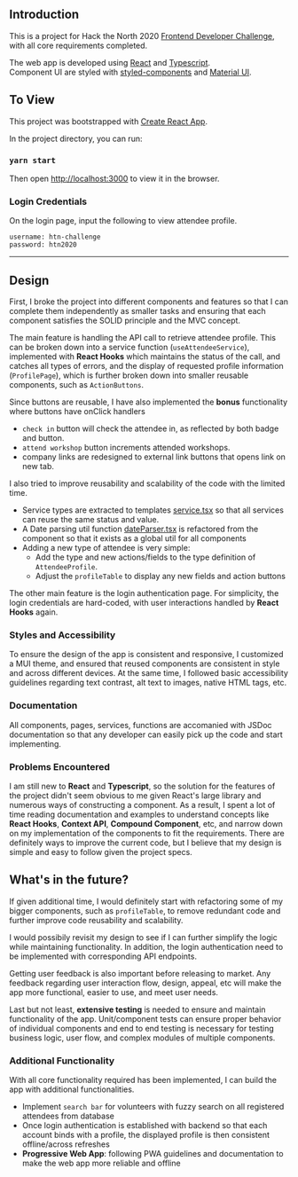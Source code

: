 ## Introduction

This is a project for Hack the North 2020 [Frontend Developer Challenge](https://gist.github.com/alexieyizhe/e468de065a476d0882f04b9aa5d18903), with all core requirements completed.

The web app is developed using [React](https://reactjs.org/) and [Typescript](https://www.typescriptlang.org/). <br /> 
Component UI are styled with [styled-components](https://styled-components.com/) and [Material UI](https://material-ui.com/).

## To View

This project was bootstrapped with [Create React App](https://github.com/facebook/create-react-app).

In the project directory, you can run:

### `yarn start`

Then open [http://localhost:3000](http://localhost:3000) to view it in the browser.

### Login Credentials

On the login page, input the following to view attendee profile.

`username: htn-challenge` <br />
`password: htn2020`

<hr>

## Design

First, I broke the project into different components and features so that I can complete them independently as smaller tasks and ensuring that each component satisfies the SOLID principle and the MVC concept. 

The main feature is handling the API call to retrieve attendee profile. This can be broken down into a service function (`useAttendeeService`), implemented with **React Hooks** which maintains the status of the call, and catches all types of errors, and the display of requested profile information (`ProfilePage`), which is further broken down into smaller reusable components, such as `ActionButtons`.

Since buttons are reusable, I have also implemented the __bonus__ functionality where buttons have onClick handlers
-  `check in` button will check the attendee in, as reflected by both badge and button.
- `attend workshop` button increments attended workshops.
- company links are redesigned to external link buttons that opens link on new tab.

I also tried to improve reusability and scalability of the code with the limited time.

- Service types are extracted to templates [service.tsx](https://github.com/RCyn/htn-challenge/blob/master/src/types/service.tsx) so that all services can reuse the same status and value.
- A Date parsing util function [dateParser.tsx](https://github.com/RCyn/htn-challenge/blob/master/src/utils/dateParser.tsx) is refactored from the component so that it exists as a global util for all components
- Adding a new type of attendee is very simple:
  - Add the type and new actions/fields to the type definition of `AttendeeProfile`.
  - Adjust the `profileTable` to display any new fields and action buttons

The other main feature is the login authentication page. For simplicity, the login credentials are hard-coded, with user interactions handled by **React Hooks** again.

### Styles and Accessibility

To ensure the design of the app is consistent and responsive, I customized a MUI theme, and ensured that reused components are consistent in style and across different devices. At the same time, I followed basic accessibility guidelines regarding text contrast, alt text to images, native HTML tags, etc.

### Documentation

All components, pages, services, functions are accomanied with JSDoc documentation so that any developer can easily pick up the code and start implementing.

### Problems Encountered

I am still new to **React** and **Typescript**, so the solution for the features of the project didn't seem obvious to me given React's large library and numerous ways of constructing a component. As a result, I spent a lot of time reading documentation and examples to understand concepts like **React Hooks**, **Context API**, **Compound Component**, etc, and narrow down on my implementation of the components to fit the requirements. There are definitely ways to improve the current code, but I believe that my design is simple and easy to follow given the project specs.

## What's in the future?

If given additional time, I would definitely start with refactoring some of my bigger components, such as `profileTable`, to remove redundant code and further improve code reusability and scalability.

I would possibily revisit my design to see if I can further simplify the logic while maintaining functionality. In addition, the login authentication need to be implemented with corresponding API endpoints.

Getting user feedback is also important before releasing to market. Any feedback regarding user interaction flow, design, appeal, etc will make the app more functional, easier to use, and meet user needs.

Last but not least, **extensive testing** is needed to ensure and maintain functionality of the app. Unit/component tests can ensure proper behavior of individual components and end to end testing is necessary for testing business logic, user flow, and complex modules of multiple components.

### Additional Functionality

With all core functionality required has been implemented, I can build the app with additional functionalities.

- Implement `search bar` for volunteers with fuzzy search on all registered attendees from database
- Once login authentication is established with backend so that each account binds with a profile, the displayed profile is then consistent offline/across refreshes
- **Progressive Web App**: following PWA guidelines and documentation to make the web app more reliable and offline
